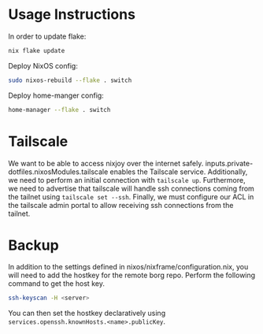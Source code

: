 # Usage Instructions

In order to update flake:

```bash
nix flake update
```

Deploy NixOS config:

```bash
sudo nixos-rebuild --flake . switch
```

Deploy home-manger config:

```bash
home-manager --flake . switch
```

# Tailscale

We want to be able to access nixjoy over the internet safely.
inputs.private-dotfiles.nixosModules.tailscale enables the Tailscale service.
Additionally, we need to perform an initial connection with `tailscale up`.
Furthermore, we need to advertise that tailscale will handle ssh connections
coming from the tailnet using `tailscale set --ssh`. Finally, we must configure
our ACL in the tailscale admin portal to allow receiving ssh connections from
the tailnet.

# Backup

In addition to the settings defined in nixos/nixframe/configuration.nix, you
will need to add the hostkey for the remote borg repo. Perform the following
command to get the host key.

```bash
ssh-keyscan -H <server>
```

You can then set the hostkey declaratively using
`services.openssh.knownHosts.<name>.publicKey`.
